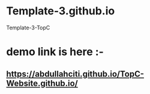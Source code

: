 # Template-3.github.io
Template-3-TopC
# demo link is here :- 
## https://abdullahciti.github.io/TopC-Website.github.io/
